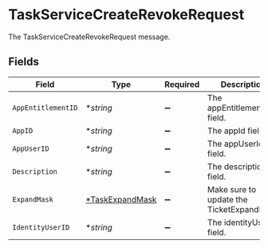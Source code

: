 # TaskServiceCreateRevokeRequest

The TaskServiceCreateRevokeRequest message.


## Fields

| Field                                                    | Type                                                     | Required                                                 | Description                                              |
| -------------------------------------------------------- | -------------------------------------------------------- | -------------------------------------------------------- | -------------------------------------------------------- |
| `AppEntitlementID`                                       | **string*                                                | :heavy_minus_sign:                                       | The appEntitlementId field.                              |
| `AppID`                                                  | **string*                                                | :heavy_minus_sign:                                       | The appId field.                                         |
| `AppUserID`                                              | **string*                                                | :heavy_minus_sign:                                       | The appUserId field.                                     |
| `Description`                                            | **string*                                                | :heavy_minus_sign:                                       | The description field.                                   |
| `ExpandMask`                                             | [*TaskExpandMask](../../models/shared/taskexpandmask.md) | :heavy_minus_sign:                                       |  Make sure to update the TicketExpandMask<br/>           |
| `IdentityUserID`                                         | **string*                                                | :heavy_minus_sign:                                       | The identityUserId field.                                |